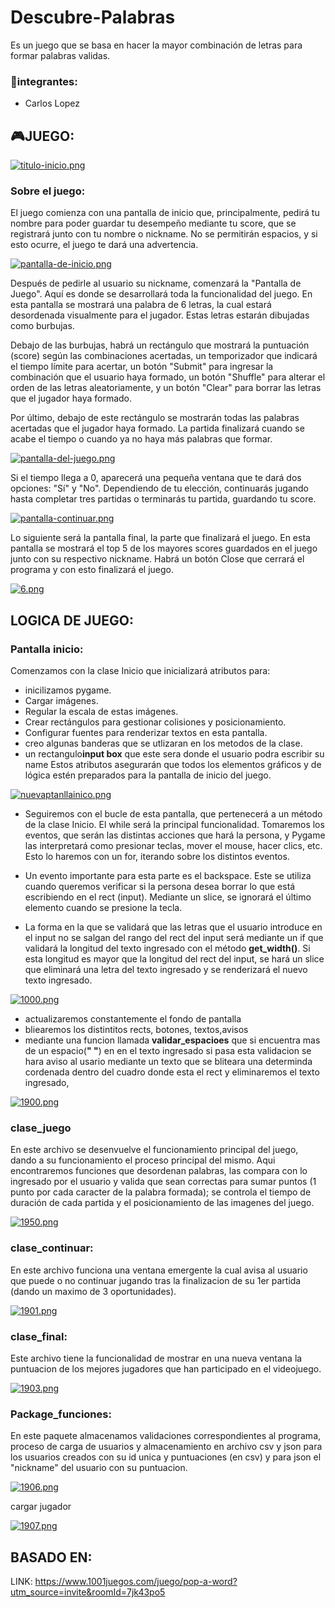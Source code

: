 # Descubre-Palabras
Es un juego que se basa en hacer la mayor combinación de letras para formar palabras validas.

### 👥integrantes: 
- Carlos Lopez

  
## 🎮**JUEGO**:

[![titulo-inicio.png](https://i.postimg.cc/1XHqYc62/titulo-inicio.png)](https://postimg.cc/K31j1T0D)

### Sobre el juego: 

El juego comienza con una pantalla de inicio que, principalmente, pedirá tu nombre para poder guardar tu desempeño mediante tu score, que se registrará junto con tu nombre o nickname. No se permitirán espacios, y si esto ocurre, el juego te dará una advertencia.




[![pantalla-de-inicio.png](https://i.postimg.cc/CxJcfkQv/pantalla-de-inicio.png)](https://postimg.cc/tsZ3KZyP)


Después de pedirle al usuario su nickname, comenzará la "Pantalla de Juego". Aquí es donde se desarrollará toda la funcionalidad del juego. En esta pantalla se mostrará una palabra de 6 letras, la cual estará desordenada visualmente para el jugador. Estas letras estarán dibujadas como burbujas.

Debajo de las burbujas, habrá un rectángulo que mostrará la puntuación (score) según las combinaciones acertadas, un temporizador que indicará el tiempo límite para acertar, un botón "Submit" para ingresar la combinación que el usuario haya formado, un botón "Shuffle" para alterar el orden de las letras aleatoriamente, y un botón "Clear" para borrar las letras que el jugador haya formado.

Por último, debajo de este rectángulo se mostrarán todas las palabras acertadas que el jugador haya formado. La partida finalizará cuando se acabe el tiempo o cuando ya no haya más palabras que formar.



[![pantalla-del-juego.png](https://i.postimg.cc/mZ8kJrJv/pantalla-del-juego.png)](https://postimg.cc/s1G3Z3Vm)

Si el tiempo llega a 0, aparecerá una pequeña ventana que te dará dos opciones: "Sí" y "No". Dependiendo de tu elección, continuarás jugando hasta completar tres partidas o terminarás tu partida, guardando tu score.

[![pantalla-continuar.png](https://i.postimg.cc/fbcTKWYg/pantalla-continuar.png)](https://postimg.cc/QBM3N34p)




Lo siguiente será la pantalla final, la parte que finalizará el juego. En esta pantalla se mostrará el top 5 de los mayores scores guardados en el juego junto con su respectivo nickname. Habrá un botón Close que cerrará el programa y con esto finalizará el juego.



[![6.png](https://i.postimg.cc/jdVT8whq/6.png)](https://postimg.cc/9zBs0fSs)



## LOGICA DE JUEGO:

### Pantalla inicio:
Comenzamos con la clase Inicio que inicializará atributos para:
- inicilizamos pygame.
- Cargar imágenes.
- Regular la escala de estas imágenes.
- Crear rectángulos para gestionar colisiones y posicionamiento.
- Configurar fuentes para renderizar textos en esta pantalla.
- creo algunas banderas que se utlizaran en los metodos de la clase.
- un rectangulo**input box** que este sera donde el usuario podra escribir su name
Estos atributos asegurarán que todos los elementos gráficos y de lógica estén preparados para la pantalla de inicio del juego.

[![nuevaptanllainico.png](https://i.postimg.cc/pLzLM0Cc/nuevaptanllainico.png)](https://postimg.cc/BjZ0xBd2)



- Seguiremos con el bucle de esta pantalla, que pertenecerá a un método de la clase Inicio. El while será la principal funcionalidad. Tomaremos los eventos, que serán las distintas acciones que hará la persona, y Pygame las interpretará como presionar teclas, mover el mouse, hacer clics, etc. Esto lo haremos con un for, iterando sobre los distintos eventos.

- Un evento importante para esta parte es el backspace. Este se utiliza cuando queremos verificar si la persona desea borrar lo que está escribiendo en el rect (input). Mediante un slice, se ignorará el último elemento cuando se presione la tecla.

- La forma en la que se validará que las letras que el usuario introduce en el input no se salgan del rango del rect del input será mediante un if que validará la longitud del texto ingresado con el método **get_width()**. Si esta longitud es mayor que la longitud del rect del input, se hará un slice que eliminará una letra del texto ingresado y se renderizará el nuevo texto ingresado.





[![1000.png](https://i.postimg.cc/pVSWhN11/1000.png)](https://postimg.cc/5jwdTrJw)




- actualizaremos constantemente el fondo de pantalla
- bliearemos los distintitos rects, botones, textos,avisos
-  mediante una funcion llamada **validar_espacioes** que si encuentra mas de un espacio(**" "**) en en el texto ingresado si pasa esta validacion se hara aviso al usario mediante un texto que se bliteara una determinda cordenada dentro del cuadro donde esta el rect y eliminaremos el texto ingresado,


[![1900.png](https://i.postimg.cc/GpbdwbH9/1900.png)](https://postimg.cc/Bj7d295G)


### clase_juego
En este archivo se desenvuelve el funcionamiento principal del juego, dando a su funcionamiento el proceso principal del mismo. Aqui encontraremos funciones que desordenan palabras, las compara con lo ingresado por el usuario y valida que sean correctas para sumar puntos (1 punto por cada caracter de la palabra formada); se controla el tiempo de duración de cada partida y el posicionamiento de las imagenes del juego.


[![1950.png](https://i.postimg.cc/bJJPrL0h/1950.png)](https://postimg.cc/d7zpS2SH)

### clase_continuar:

En este archivo funciona una ventana emergente la cual avisa al usuario que puede o no continuar jugando tras la finalizacion de su 1er partida (dando un maximo de 3 oportunidades).




[![1901.png](https://i.postimg.cc/Hn8C4xPv/1901.png)](https://postimg.cc/dZFXJqFG)




### clase_final:

Este archivo tiene la funcionalidad de mostrar en una nueva ventana la puntuacion de los mejores jugadores que han participado en el videojuego.

[![1903.png](https://i.postimg.cc/kMLVrt94/1903.png)](https://postimg.cc/V5BsnvJQ)

### Package_funciones:

En este paquete almacenamos validaciones correspondientes al programa, proceso de carga de usuarios y almacenamiento en archivo csv y json para los usuarios creados con su id unica y puntuaciones (en csv) y para json el "nickname" del usuario con su puntuacion.


[![1906.png](https://i.postimg.cc/nLVrK4Kd/1906.png)](https://postimg.cc/fVFMD0rX)


cargar jugador


[![1907.png](https://i.postimg.cc/Z5SCntWz/1907.png)](https://postimg.cc/svTVHLPT)







## BASADO EN:

LINK:
https://www.1001juegos.com/juego/pop-a-word?utm_source=invite&roomId=7jk43po5



